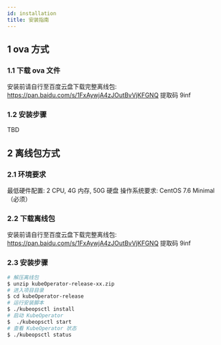 ```yaml
---
id: installation
title: 安装指南
---
```


## 1 ova 方式

### 1.1 下载 ova 文件

安装前请自行至百度云盘下载完整离线包:  https://pan.baidu.com/s/1FxAywjA4zJOutBvVjKFGNQ 提取码 9inf 

### 1.2 安装步骤

TBD

## 2 离线包方式

### 2.1 环境要求

最低硬件配置: 2 CPU, 4G 内存, 50G 硬盘
操作系统要求: CentOS 7.6 Minimal （必须）

### 2.2 下载离线包

安装前请自行至百度云盘下载完整离线包:  https://pan.baidu.com/s/1FxAywjA4zJOutBvVjKFGNQ 提取码 9inf 

### 2.3 安装步骤

``` bash
# 解压离线包
$ unzip kubeOperator-release-xx.zip
# 进入项目目录
$ cd kubeOperator-release
# 运行安装脚本
$ ./kubeopsctl install
# 启动 KubeOperator
$  ./kubeopsctl start
# 查看 KubeOperator 状态
$ ./kubeopsctl status
```